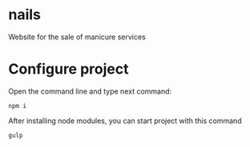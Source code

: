 # nails
Website for the sale of manicure services

# Configure project
Open the command line and type next command:
```
npm i
```
After installing node modules,  you can start project with this command
```
gulp
```
